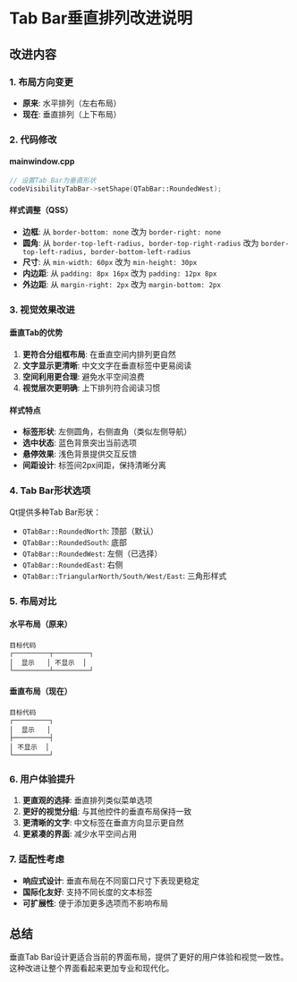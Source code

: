 # Tab Bar垂直排列改进说明

## 改进内容

### 1. 布局方向变更
- **原来**: 水平排列（左右布局）
- **现在**: 垂直排列（上下布局）

### 2. 代码修改

#### mainwindow.cpp
```cpp
// 设置Tab Bar为垂直形状
codeVisibilityTabBar->setShape(QTabBar::RoundedWest);
```

#### 样式调整（QSS）
- **边框**: 从 `border-bottom: none` 改为 `border-right: none`
- **圆角**: 从 `border-top-left-radius, border-top-right-radius` 改为 `border-top-left-radius, border-bottom-left-radius`
- **尺寸**: 从 `min-width: 60px` 改为 `min-height: 30px`
- **内边距**: 从 `padding: 8px 16px` 改为 `padding: 12px 8px`
- **外边距**: 从 `margin-right: 2px` 改为 `margin-bottom: 2px`

### 3. 视觉效果改进

#### 垂直Tab的优势
1. **更符合分组框布局**: 在垂直空间内排列更自然
2. **文字显示更清晰**: 中文文字在垂直标签中更易阅读
3. **空间利用更合理**: 避免水平空间浪费
4. **视觉层次更明确**: 上下排列符合阅读习惯

#### 样式特点
- **标签形状**: 左侧圆角，右侧直角（类似左侧导航）
- **选中状态**: 蓝色背景突出当前选项
- **悬停效果**: 浅色背景提供交互反馈
- **间距设计**: 标签间2px间距，保持清晰分离

### 4. Tab Bar形状选项

Qt提供多种Tab Bar形状：
- `QTabBar::RoundedNorth`: 顶部（默认）
- `QTabBar::RoundedSouth`: 底部
- `QTabBar::RoundedWest`: 左侧（已选择）
- `QTabBar::RoundedEast`: 右侧
- `QTabBar::TriangularNorth/South/West/East`: 三角形样式

### 5. 布局对比

#### 水平布局（原来）
```
目标代码
┌─────────┬─────────┐
│  显示   │ 不显示  │
└─────────┴─────────┘
```

#### 垂直布局（现在）
```
目标代码
┌─────────┐
│  显示   │
├─────────┤
│ 不显示  │
└─────────┘
```

### 6. 用户体验提升

1. **更直观的选择**: 垂直排列类似菜单选项
2. **更好的视觉分组**: 与其他控件的垂直布局保持一致
3. **更清晰的文字**: 中文标签在垂直方向显示更自然
4. **更紧凑的界面**: 减少水平空间占用

### 7. 适配性考虑

- **响应式设计**: 垂直布局在不同窗口尺寸下表现更稳定
- **国际化友好**: 支持不同长度的文本标签
- **可扩展性**: 便于添加更多选项而不影响布局

## 总结

垂直Tab Bar设计更适合当前的界面布局，提供了更好的用户体验和视觉一致性。这种改进让整个界面看起来更加专业和现代化。
